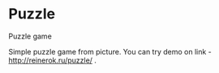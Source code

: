 # Puzzle
Puzzle game

Simple puzzle game from picture. You can try demo on link - http://reinerok.ru/puzzle/ .
